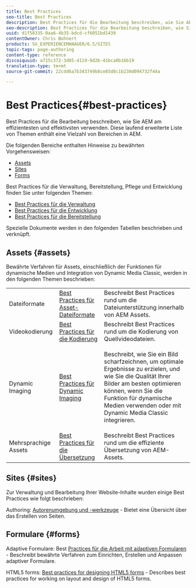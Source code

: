 ```yaml
---
title: Best Practices
seo-title: Best Practices
description: Best Practices für die Bearbeitung beschreiben, wie Sie AEM am effizientesten und effektivsten verwenden. Diese laufend erweiterte Liste von Themen enthält eine Vielzahl von Bereichen in AEM.
seo-description: Best Practices für die Bearbeitung beschreiben, wie Sie AEM am effizientesten und effektivsten verwenden. Diese laufend erweiterte Liste von Themen enthält eine Vielzahl von Bereichen in AEM.
uuid: d1f58335-0aa6-4b35-bdcd-cf6051bd1439
contentOwner: Chris Bohnert
products: SG_EXPERIENCEMANAGER/6.5/SITES
topic-tags: page-authoring
content-type: reference
discoiquuid: a715c372-3d05-4119-9d2b-41bca0b16b19
translation-type: tm+mt
source-git-commit: 22cdd6a7b343749b8ce85d8c1b230d094732f44a

---
```



# Best Practices{#best-practices}

Best Practices für die Bearbeitung beschreiben, wie Sie AEM am effizientesten und effektivsten verwenden. Diese laufend erweiterte Liste von Themen enthält eine Vielzahl von Bereichen in AEM.

Die folgenden Bereiche enthalten Hinweise zu bewährten Vorgehensweisen:

* [Assets](#assets)
* [Sites](#sites)
* [Forms](#forms)

Best Practices für die Verwaltung, Bereitstellung, Pflege und Entwicklung finden Sie unter folgenden Themen:

* [Best Practices für die Verwaltung](/help/sites-administering/administer-best-practices.md) 
* [Best Practices für die Entwicklung](/help/sites-developing/best-practices.md) 
* [Best Practices für die Bereitstellung](/help/sites-deploying/best-practices.md)

Spezielle Dokumente werden in den folgenden Tabellen beschrieben und verknüpft.

## Assets {#assets}

Bewährte Verfahren für Assets, einschließlich der Funktionen für dynamische Medien und Integration von Dynamic Media Classic, werden in den folgenden Themen beschrieben:

<table>
 <tbody>
  <tr>
   <td>Dateiformate</td>
   <td><a href="/help/assets/assets-file-format-best-practices.md">Best Practices für Asset-Dateiformate </a></td>
   <td>Beschreibt Best Practices rund um die Dateiunterstützung innerhalb von AEM Assets. </td>
  </tr>
  <tr>
   <td>Videokodierung</td>
   <td><a href="/help/assets/video.md#best-practices-for-encoding-videos">Best Practices für die Kodierung </a></td>
   <td>Beschreibt Best Practices rund um die Kodierung von Quellvideodateien.</td>
  </tr>
  <tr>
   <td>Dynamic Imaging</td>
   <td><a href="/help/assets/best-practices-for-optimizing-the-quality-of-your-images.md">Best Practices für Dynamic Imaging </a></td>
   <td><p>Beschreibt, wie Sie ein Bild scharfzeichnen, um optimale Ergebnisse zu erzielen, und wie Sie die Qualität Ihrer Bilder am besten optimieren können, wenn Sie die Funktion für dynamische Medien verwenden oder mit Dynamic Media Classic integrieren. </p> </td>
  </tr>
  <tr>
   <td>Mehrsprachige Assets</td>
   <td><a href="/help/assets/best-practices-for-translating-assets-efficiently.md">Best Practices für die Übersetzung </a></td>
   <td>Beschreibt Best Practices rund um die effiziente Übersetzung von AEM-Assets.</td>
  </tr>
 </tbody>
</table>

## Sites {#sites}

Zur Verwaltung und Bearbeitung Ihrer Website-Inhalte wurden einige Best Practices wie folgt beschrieben:

Authoring: [Autorenumgebung und -werkzeuge](/help/sites-classic-ui-authoring/classic-page-author-env-tools.md) - Bietet eine Übersicht über das Erstellen von Seiten.

## Formulare {#forms}

Adaptive Formulare: Best [Practices für die Arbeit mit adaptiven Formularen](/help/forms/using/adaptive-forms-best-practices.md) - Beschreibt bewährte Verfahren zum Einrichten, Erstellen und Anpassen adaptiver Formulare.

HTML5 forms: [Best practices for designing HTML5 forms](/help/forms/using/best-practices-for-html5-forms.md) - Describes best practices for working on layout and design of HTML5 forms.
